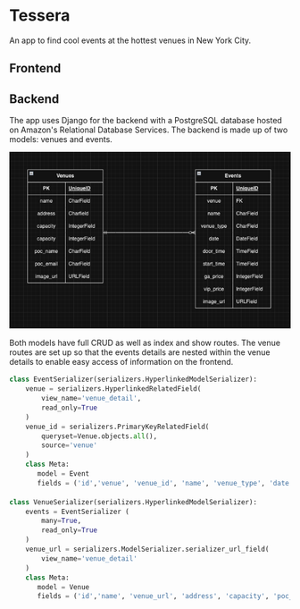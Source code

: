 # Tessera

An app to find cool events at the hottest venues in New York City.

## Frontend

## Backend

The app uses Django for the backend with a PostgreSQL database hosted on Amazon's Relational Database Services. The backend is made up of two models: venues and events.

![ERD](./readme-files/ERD.png)

Both models have full CRUD as well as index and show routes. The venue routes are set up so that the events details are nested within the venue details to enable easy access of information on the frontend.

```python
class EventSerializer(serializers.HyperlinkedModelSerializer):
    venue = serializers.HyperlinkedRelatedField(
        view_name='venue_detail',
        read_only=True
    )
    venue_id = serializers.PrimaryKeyRelatedField(
        queryset=Venue.objects.all(),
        source='venue'
    )
    class Meta:
       model = Event
       fields = ('id','venue', 'venue_id', 'name', 'venue_type', 'date', 'door_time', 'start_time', 'ga_price', 'vip_price', 'image_url')

class VenueSerializer(serializers.HyperlinkedModelSerializer):
    events = EventSerializer (
        many=True,
        read_only=True
    )
    venue_url = serializers.ModelSerializer.serializer_url_field(
        view_name='venue_detail'
    )
    class Meta:
       model = Venue
       fields = ('id','name', 'venue_url', 'address', 'capacity', 'poc_name', 'poc_email','image_url', 'events')
    
```
